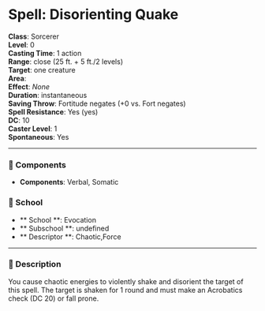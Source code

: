 
# Spell: Disorienting Quake
**Class**: Sorcerer  
**Level**: 0  
**Casting Time**: 1 action  
**Range**: close (25 ft. + 5 ft./2 levels)  
**Target**: one creature  
**Area**:   
**Effect**: _None_  
**Duration**: instantaneous  
**Saving Throw**: Fortitude negates (+0 vs. Fort negates)  
**Spell Resistance**: Yes (yes)  
**DC**: 10  
**Caster Level**: 1  
**Spontaneous**: Yes

---

### 🔮 Components
- **Components**: Verbal, Somatic

### 🏫 School
- ** School **: Evocation
- ** Subschool **: undefined
- ** Descriptor **: Chaotic,Force
---

### 📜 Description
You cause chaotic energies to violently shake and disorient the target of this spell. The target is shaken for 1 round and must make an Acrobatics check (DC 20) or fall prone.
